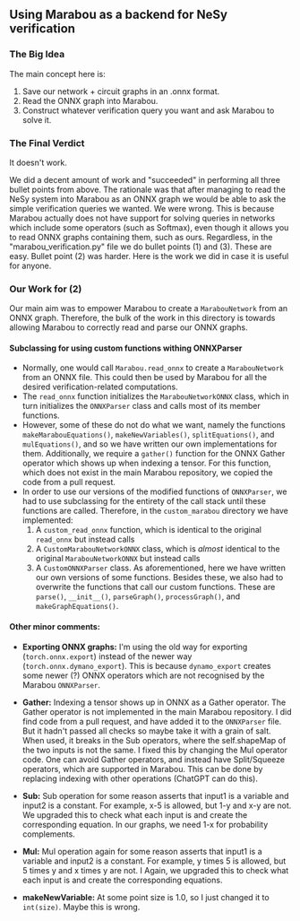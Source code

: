 ## Using Marabou as a backend for NeSy verification

### The Big Idea
The main concept here is:

1. Save our network + circuit graphs in an .onnx format.
2. Read the ONNX graph into Marabou.  
3. Construct whatever verification query you want and ask Marabou to solve it.

### The Final Verdict
It doesn't work.

We did a decent amount of work and "succeeded" in performing all three bullet points from above. The rationale was that after managing to read the NeSy system into Marabou as an ONNX graph we would be able to ask the simple verification queries we wanted. We were wrong. This is because Marabou actually does not have support for solving queries in networks which include some operators (such as Softmax), even though it allows you to read ONNX graphs containing them, such as ours. Regardless, in the "marabou_verification.py" file we do bullet points (1) and (3). These are easy. Bullet point (2) was harder. Here is the work we did in case it is useful for anyone. 

### Our Work for (2)
Our main aim was to empower Marabou to create a `MarabouNetwork` from an ONNX graph. Therefore, the bulk of the work in this directory is towards allowing Marabou to correctly read and parse our ONNX graphs.

#### Subclassing for using custom functions withing ONNXParser
- Normally, one would call `Marabou.read_onnx` to create a `MarabouNetwork` from an ONNX file. This could then be used by Marabou for all the desired verification-related computations. 
- The `read_onnx` function initializes the `MarabouNetworkONNX` class, which in turn initializes the `ONNXParser` class and calls most of its member functions. 
- However, some of these do not do what we want, namely the functions `makeMarabouEquations()`, `makeNewVariables()`, `splitEquations()`, and `mulEquations()`, and so we have written our own implementations for them. Additionally, we require a `gather()` function for the ONNX Gather operator which shows up when indexing a tensor. For this function, which does not exist in the main Marabou repository, we copied the code from a pull request. 
- In order to use our versions of the modified functions of `ONNXParser`, we had to use subclassing for the entirety of the call stack
until these functions are called. Therefore, in the `custom_marabou` directory we have implemented:
   1. A `custom_read_onnx` function, which is identical to the original `read_onnx` but instead calls
   2. A `CustomMarabouNetworkONNX` class, which is *almost* identical to the original `MarabouNetworkONNX` but instead calls
   3. A `CustomONNXParser` class. As aforementioned, here we have written our own versions of some functions. Besides these, we also had to overwrite the functions that call our custom functions. These are `parse()`, `__init__()`, `parseGraph()`, `processGraph()`, and `makeGraphEquations()`.


#### Other minor comments:
- **Exporting ONNX graphs:**
   I'm using the old way for exporting (`torch.onnx.export`) instead of the newer way (`torch.onnx.dymano_export`). This is
   because `dynamo_export` creates some newer (?) ONNX operators which are not recognised by the Marabou `ONNXParser`.
- **Gather:**
   Indexing a tensor shows up in ONNX as a Gather operator. The Gather operator is not implemented in the main Marabou 
   repository. I did find code from a pull request, and have added it to the `ONNXParser` file. But it hadn't passed all 
   checks so maybe take it with a grain of salt. When used, it breaks in the Sub operators, where the self.shapeMap of 
   the two inputs is not the same. I fixed this by changing the Mul operator code.
   One can avoid Gather operators, and instead have Split/Squeeze operators, which are supported in Marabou. This can 
   be done by replacing indexing with other operations (ChatGPT can do this).

- **Sub:**
   Sub operation for some reason asserts that input1 is a variable and input2 is a constant. For example, x-5 is allowed, but 1-y and x-y are not.
   We upgraded this to check what each input is and create the corresponding equation. In our graphs, we need 1-x for probability complements.

- **Mul:**
   Mul operation again for some reason asserts that input1 is a variable and input2 is a constant. For example, y times 5 is allowed, but 5 times y and x times y are not. I
   Again, we upgraded this to check what each input is and create the corresponding equations.

- **makeNewVariable:**
   At some point size is 1.0, so I just changed it to `int(size)`. Maybe this is wrong.
